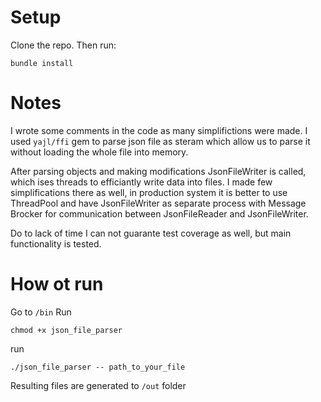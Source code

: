# Setup

Clone the repo.
Then run:

```
bundle install
```

# Notes

I wrote some comments in the code as many simplifictions were made.
I used `yajl/ffi` gem to parse json file as steram which allow us to parse it without loading the whole file into memory.

After parsing objects and making modifications JsonFileWriter is called, which ises threads to efficiantly write data into files.
I made few simplifications there as well, in production system it is better to use ThreadPool and have JsonFileWriter as separate process with Message Brocker for communication between JsonFileReader and JsonFileWriter.

Do to lack of time I can not guarante test coverage as well, but main functionality is tested.

# How ot run

Go to `/bin`
Run
```
chmod +x json_file_parser
```

run
```
./json_file_parser -- path_to_your_file
```

Resulting files are generated to `/out` folder

